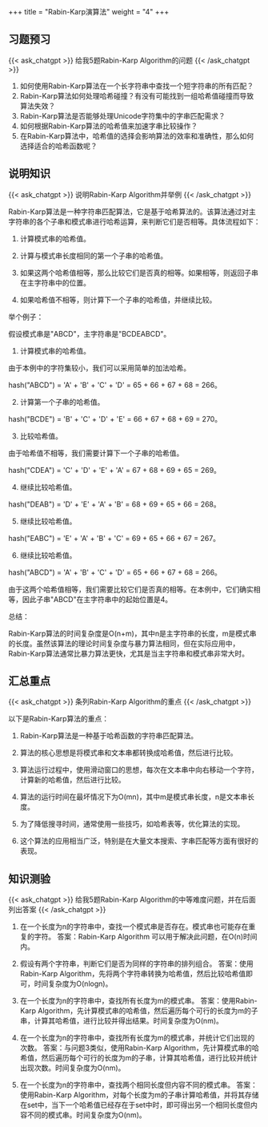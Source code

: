+++
title = "Rabin-Karp演算法"
weight = "4"
+++
## 习题预习
{{< ask_chatgpt >}}
给我5题Rabin-Karp Algorithm的问题
{{< /ask_chatgpt >}}



1. 如何使用Rabin-Karp算法在一个长字符串中查找一个短字符串的所有匹配？
2. Rabin-Karp算法如何处理哈希碰撞？有没有可能找到一组哈希值碰撞而导致算法失效？
3. Rabin-Karp算法是否能够处理Unicode字符集中的字串匹配需求？
4. 如何根据Rabin-Karp算法的哈希值来加速字串比较操作？
5. 在Rabin-Karp算法中，哈希值的选择会影响算法的效率和准确性，那么如何选择适合的哈希函数呢？   

## 说明知识
{{< ask_chatgpt >}}
说明Rabin-Karp Algorithm并举例
{{< /ask_chatgpt >}}



Rabin-Karp算法是一种字符串匹配算法，它是基于哈希算法的。该算法通过对主字符串的各个子串和模式串进行哈希运算，来判断它们是否相等。具体流程如下：

1. 计算模式串的哈希值。

2. 计算与模式串长度相同的第一个子串的哈希值。

3. 如果这两个哈希值相等，那么比较它们是否真的相等。如果相等，则返回子串在主字符串中的位置。

4. 如果哈希值不相等，则计算下一个子串的哈希值，并继续比较。

举个例子：

假设模式串是"ABCD"，主字符串是"BCDEABCD"。

1. 计算模式串的哈希值。

由于本例中的字符集较小，我们可以采用简单的加法哈希。

hash("ABCD") = 'A' + 'B' + 'C' + 'D' = 65 + 66 + 67 + 68 = 266。

2. 计算第一个子串的哈希值。

hash("BCDE") = 'B' + 'C' + 'D' + 'E' = 66 + 67 + 68 + 69 = 270。

3. 比较哈希值。

由于哈希值不相等，我们需要计算下一个子串的哈希值。

hash("CDEA") = 'C' + 'D' + 'E' + 'A' = 67 + 68 + 69 + 65 = 269。

4. 继续比较哈希值。

hash("DEAB") = 'D' + 'E' + 'A' + 'B' = 68 + 69 + 65 + 66 = 268。

5. 继续比较哈希值。

hash("EABC") = 'E' + 'A' + 'B' + 'C' = 69 + 65 + 66 + 67 = 267。

6. 继续比较哈希值。

hash("ABCD") = 'A' + 'B' + 'C' + 'D' = 65 + 66 + 67 + 68 = 266。

由于这两个哈希值相等，我们需要比较它们是否真的相等。在本例中，它们确实相等，因此子串"ABCD"在主字符串中的起始位置是4。

总结：

Rabin-Karp算法的时间复杂度是O(n+m)，其中n是主字符串的长度，m是模式串的长度。虽然该算法的理论时间复杂度与暴力算法相同，但在实际应用中，Rabin-Karp算法通常比暴力算法更快，尤其是当主字符串和模式串非常大时。   

## 汇总重点
{{< ask_chatgpt >}}
条列Rabin-Karp Algorithm的重点
{{< /ask_chatgpt >}}



以下是Rabin-Karp算法的重点：

1. Rabin-Karp算法是一种基于哈希函数的字符串匹配算法。

2. 算法的核心思想是将模式串和文本串都转换成哈希值，然后进行比较。

3. 算法运行过程中，使用滑动窗口的思想，每次在文本串中向右移动一个字符，计算新的哈希值，然后进行比较。

4. 算法的运行时间在最坏情况下为O(mn)，其中m是模式串长度，n是文本串长度。

5. 为了降低搜寻时间，通常使用一些技巧，如哈希表等，优化算法的实现。

6. 这个算法的应用相当广泛，特别是在大量文本搜索、字串匹配等方面有很好的表现。   

## 知识测验
{{< ask_chatgpt >}}
给我5题Rabin-Karp Algorithm的中等难度问题，并在后面列出答案
{{< /ask_chatgpt >}}



1. 在一个长度为n的字符串中，查找一个模式串是否存在。模式串也可能存在重复的字符。
答案：Rabin-Karp Algorithm 可以用于解决此问题，在O(n)时间内。

2. 假设有两个字符串，判断它们是否为同样的字符串的排列组合。
答案：使用Rabin-Karp Algorithm，先将两个字符串转换为哈希值，然后比较哈希值即可，时间复杂度为O(nlogn)。

3. 在一个长度为n的字符串中，查找所有长度为m的模式串。
答案：使用Rabin-Karp Algorithm，先计算模式串的哈希值，然后遍历每个可行的长度为m的子串，计算其哈希值，进行比较并得出结果。时间复杂度为O(nm)。

4. 在一个长度为n的字符串中，查找所有长度为m的模式串，并统计它们出现的次数。
答案：与问题3类似，使用Rabin-Karp Algorithm，先计算模式串的哈希值，然后遍历每个可行的长度为m的子串，计算其哈希值，进行比较并统计出现次数。时间复杂度为O(nm)。

5. 在一个长度为n的字符串中，查找两个相同长度但内容不同的模式串。
答案：使用Rabin-Karp Algorithm，对每个长度为m的子串计算哈希值，并将其存储在set中，当下一个哈希值已经存在于set中时，即可得出另一个相同长度但内容不同的模式串。时间复杂度为O(nm)。   

